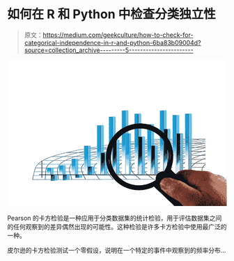 # 如何在 R 和 Python 中检查分类独立性

> 原文：<https://medium.com/geekculture/how-to-check-for-categorical-independence-in-r-and-python-6ba83b09004d?source=collection_archive---------5----------------------->

![](img/0b2b5923416ac3f82563fc7ec11eac0f.png)

Pearson 的卡方检验是一种应用于分类数据集的统计检验，用于评估数据集之间的任何观察到的差异偶然出现的可能性。这种检验是许多卡方检验中使用最广泛的一种。

皮尔逊的卡方检验测试一个零假设，说明在一个特定的事件中观察到的频率分布…